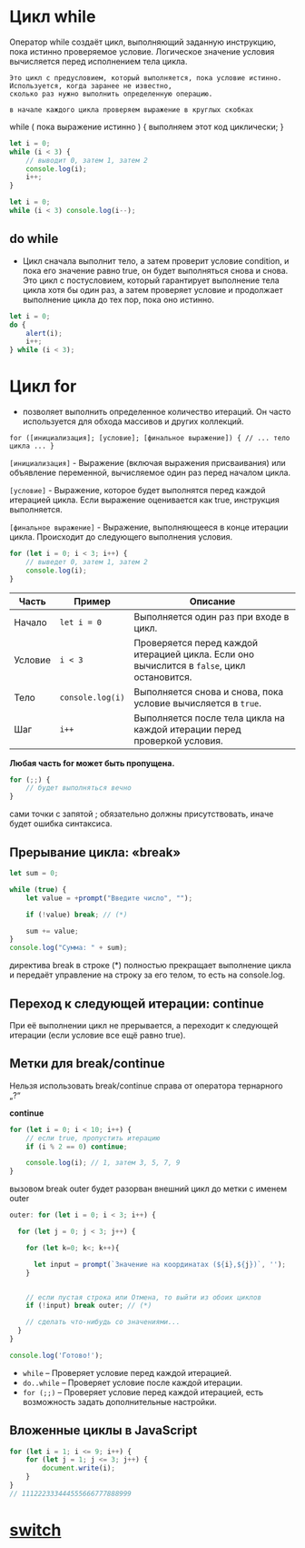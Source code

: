 # Цикл while

Оператор while создаёт цикл, выполняющий заданную инструкцию, пока истинно проверяемое условие. Логическое значение условия вычисляется перед исполнением тела цикла.

    Это цикл с предусловием, который выполняется, пока условие истинно. Используется, когда заранее не известно,
    сколько раз нужно выполнить определенную операцию.

    в начале каждого цикла проверяем выражение в круглых скобках

while ( пока выражение истинно ) { выполняем этот код циклически; }

```js
let i = 0;
while (i < 3) {
    // выводит 0, затем 1, затем 2
    console.log(i);
    i++;
}
```

```js
let i = 0;
while (i < 3) console.log(i--);
```

## do while

-   Цикл сначала выполнит тело, а затем проверит условие condition, и пока его значение равно true, он будет выполняться снова и снова. Это цикл с постусловием, который гарантирует выполнение тела цикла хотя бы один раз, а затем проверяет условие и продолжает выполнение цикла до тех пор, пока оно истинно.

```js
let i = 0;
do {
    alert(i);
    i++;
} while (i < 3);
```

# Цикл for

-   позволяет выполнить определенное количество итераций. Он часто используется для обхода массивов и других коллекций.

`for ([инициализация]; [условие]; [финальное выражение]) { // ... тело цикла ... }`

`[инициализация]` - Выражение (включая выражения присваивания) или объявление переменной, вычисляемое один раз перед началом цикла.

`[условие]` - Выражение, которое будет выполнятся перед каждой итерацией цикла. Если выражение оценивается как true, инструкция выполняется.

`[финальное выражение]` - Выражение, выполняющееся в конце итерации цикла. Происходит до следующего выполнения условия.

```js
for (let i = 0; i < 3; i++) {
    // выведет 0, затем 1, затем 2
    console.log(i);
}
```

| Часть   | Пример           | Описание                                                                                   |
| ------- | ---------------- | ------------------------------------------------------------------------------------------ |
| Начало  | `let i = 0`      | Выполняется один раз при входе в цикл.                                                     |
| Условие | `i < 3`          | Проверяется перед каждой итерацией цикла. Если оно вычислится в `false`, цикл остановится. |
| Тело    | `console.log(i)` | Выполняется снова и снова, пока условие вычисляется в `true`.                              |
| Шаг     | `i++`            | Выполняется после тела цикла на каждой итерации перед проверкой условия.                   |

**Любая часть for может быть пропущена.**

```js
for (;;) {
    // будет выполняться вечно
}
```

сами точки с запятой ; обязательно должны присутствовать, иначе будет ошибка синтаксиса.

## Прерывание цикла: «break»

```js
let sum = 0;

while (true) {
    let value = +prompt("Введите число", "");

    if (!value) break; // (*)

    sum += value;
}
console.log("Сумма: " + sum);
```

директива break в строке (\*) полностью прекращает выполнение цикла и передаёт управление на строку за его телом, то есть на console.log.

## Переход к следующей итерации: continue

При её выполнении цикл не прерывается, а переходит к следующей итерации (если условие все ещё равно true).

## Метки для break/continue

Нельзя использовать break/continue справа от оператора тернарного „?“

**continue**

```js
for (let i = 0; i < 10; i++) {
    // если true, пропустить итерацию
    if (i % 2 == 0) continue;

    console.log(i); // 1, затем 3, 5, 7, 9
}
```

вызовом break outer будет разорван внешний цикл до метки с именем outer

```js
outer: for (let i = 0; i < 3; i++) {

  for (let j = 0; j < 3; j++) {

    for (let k=0; k<; k++){

      let input = prompt(`Значение на координатах (${i},${j})`, '');
    }


    // если пустая строка или Отмена, то выйти из обоих циклов
    if (!input) break outer; // (*)

    // сделать что-нибудь со значениями...
  }
}

console.log('Готово!');
```

-   `while` – Проверяет условие перед каждой итерацией.
-   `do..while` – Проверяет условие после каждой итерации.
-   `for (;;)` – Проверяет условие перед каждой итерацией, есть возможность задать дополнительные настройки.

## Вложенные циклы в JavaScript

```js
for (let i = 1; i <= 9; i++) {
    for (let j = 1; j <= 3; j++) {
        document.write(i);
    }
}
// 111222333444555666777888999
```

# [switch](/chapter-2/2.14%20Конструкция%20switch/2.14.md)

